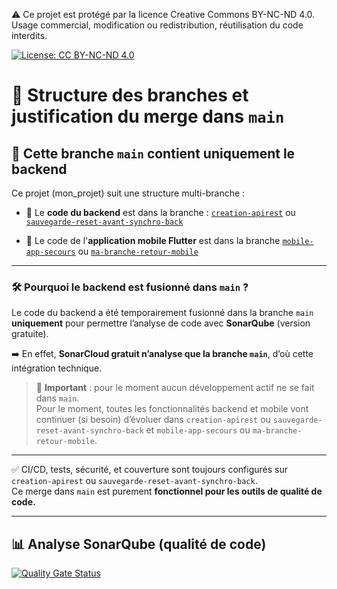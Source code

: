 ⚠️ Ce projet est protégé par la licence Creative Commons BY-NC-ND 4.0.  
Usage commercial, modification ou redistribution, réutilisation du code interdits.

[![License: CC BY-NC-ND 4.0](https://img.shields.io/badge/Licence-CC%20BY--NC--ND%204.0-lightgrey.svg)](https://creativecommons.org/licenses/by-nc-nd/4.0/)




# 📂 Structure des branches et justification du merge dans `main`

## 🎯 Cette branche `main` contient uniquement le backend

Ce projet (mon_projet) suit une structure multi-branche :

- 🧪 Le **code du backend** est dans la branche : 
           [`creation-apirest`](https://github.com/andorafa/mon_projet/tree/creation-apirest) 
           ou [`sauvegarde-reset-avant-synchro-back`](https://github.com/andorafa/mon_projet/tree/sauvegarde-reset-avant-synchro-back)

- 📱 Le code de l'**application mobile Flutter** est dans la branche
           [`mobile-app-secours`](https://github.com/andorafa/mon_projet/tree/mobile-app-secours)
           ou [`ma-branche-retour-mobile`](https://github.com/andorafa/mon_projet/tree/ma-branche-retour-mobile)

---

### 🛠️ Pourquoi le backend est fusionné dans `main` ?

Le code du backend a été temporairement fusionné dans la branche `main` **uniquement** pour permettre l’analyse de code avec **SonarQube** (version gratuite).

➡️ En effet, **SonarCloud gratuit n’analyse que la branche `main`**, d’où cette intégration technique.

> 🚨 **Important** : pour le moment aucun développement actif ne se fait dans `main`.  
> Pour le moment, toutes les fonctionnalités backend et mobile vont continuer (si besoin) d’évoluer dans `creation-apirest` ou `sauvegarde-reset-avant-synchro-back` et `mobile-app-secours` ou `ma-branche-retour-mobile`.

---

✅ CI/CD, tests, sécurité, et couverture sont toujours configurés sur `creation-apirest` ou `sauvegarde-reset-avant-synchro-back`.  
Ce merge dans `main` est purement **fonctionnel pour les outils de qualité de code.**

---

## 📊 Analyse SonarQube (qualité de code)
[![Quality Gate Status](https://sonarcloud.io/api/project_badges/measure?project=andorafa_mon_projet&metric=alert_status)](https://sonarcloud.io/summary/new_code?id=andorafa_mon_projet)

